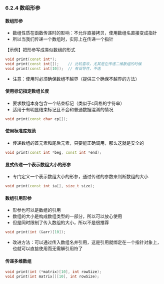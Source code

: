 ### 6.2.4 数组形参

#### 数组形参

* 数组性质在函数传递时的影响：不允许直接拷贝，使用数组名直接变成指针
* 所以当我们传递一个数组时，实际上在传递一个指针

【示例】把形参写成类似数组的形式

```C++
void print(const int*);
void print(const int[]);	// 比较喜欢，尤其是在传递二维数组的时候
void print(const int[10]);	// 有误导性，不选
```

* 注意：使用时必须确保数组不越界（提供三个确保不越界的方法）

#### 使用标记指定数组长度

* 要求数组本身包含一个结束标记（类似于c风格的字符串）
* 适用于有明显结束标记且不会和普通数据混淆的情况

```C++
void print(const char cp[]);
```

#### 使用标准库规范

* 传递数组的首元素和尾后元素，只要能正确调用，那么这就是安全的

```C++
void print(const int *beg, const int *end);
```

#### 显式传递一个表示数组大小的形参

* 专门定义一个表示数组大小的形参，通过传递的参数来判断数组的大小

```C++
void print(const int ia[], size_t size);
```

#### 数组引用形参

* 形参也可以是数组的引用
* 数组的大小是构成数组类型的一部分，所以可以放心使用
* 但是同时限制了传入数组的大小，所以不是很推荐

```C++
void print(int (&arr)[10]);
```

* 改进方法：可以通过传入数组名并引用，这是引用就绑定在一个指针对象上，也就可以直接使用而无需解引用符了

#### 传递多维数组

```C++
void print(int (*matrix)[10], int rowSize);
void print(int matrix[][10], int rowSize);
```

